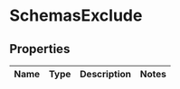 # SchemasExclude

## Properties
Name | Type | Description | Notes
------------ | ------------- | ------------- | -------------
